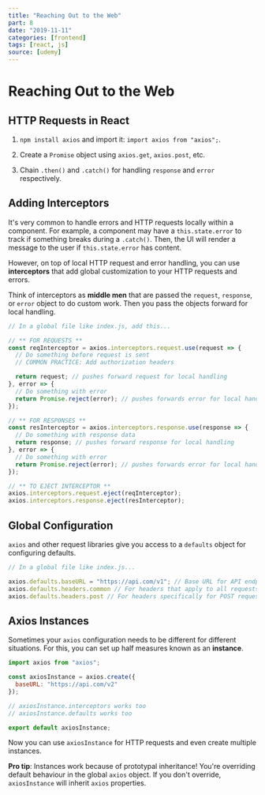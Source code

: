 ```yaml
---
title: "Reaching Out to the Web"
part: 8
date: "2019-11-11"
categories: [frontend]
tags: [react, js]
source: [udemy]
---
```


# Reaching Out to the Web

## HTTP Requests in React

1. `npm install axios` and import it: `import axios from "axios";`.

2. Create a `Promise` object using `axios.get`, `axios.post`, etc.

3. Chain `.then()` and `.catch()` for handling `response` and `error` respectively.

## Adding Interceptors

It's very common to handle errors and HTTP requests locally within a component. For example, a component may have a `this.state.error` to track if something breaks during a `.catch()`. Then, the UI will render a message to the user if `this.state.error` has content.

However, on top of local HTTP request and error handling, you can use **interceptors** that add global customization to your HTTP requests and errors.

Think of interceptors as **middle men** that are passed the `request`, `response`, or `error` object to do custom work. Then you pass the objects forward for local handling.

```js
// In a global file like index.js, add this...

// ** FOR REQUESTS **
const reqInterceptor = axios.interceptors.request.use(request => {
  // Do something before request is sent
  // COMMON PRACTICE: Add authorization headers

  return request; // pushes forward request for local handling
}, error => {
  // Do something with error
  return Promise.reject(error); // pushes forwards error for local handling
});

// ** FOR RESPONSES **
const resInterceptor = axios.interceptors.response.use(response => {
  // Do something with response data
  return response; // pushes forward response for local handling
}, error => {
  // Do something with error
  return Promise.reject(error); // pushes forwards error for local handling 
});

// ** TO EJECT INTERCEPTOR **
axios.interceptors.request.eject(reqInterceptor);
axios.interceptors.response.eject(resInterceptor);
```

## Global Configuration

`axios` and other request libraries give you access to a `defaults` object for configuring defaults.

```js
// In a global file like index.js...

axios.defaults.baseURL = "https://api.com/v1"; // Base URL for API endpoint
axios.defaults.headers.common // For headers that apply to all requests
axios.defaults.headers.post // For headers specifically for POST requests
```

## Axios Instances

Sometimes your `axios` configuration needs to be different for different situations. For this, you can set up half measures known as an **instance**.

```js
import axios from "axios";

const axiosInstance = axios.create({
  baseURL: "https://api.com/v2"
});

// axiosInstance.interceptors works too
// axiosInstance.defaults works too

export default axiosInstance;
```

Now you can use `axiosInstance` for HTTP requests and even create multiple instances.

**Pro tip**: Instances work because of prototypal inheritance! You're overriding default behaviour in the global `axios` object. If you don't override, `axiosInstance` will inherit `axios` properties.

